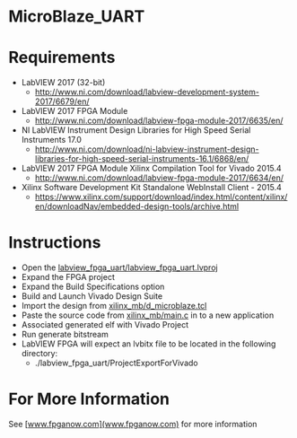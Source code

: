 # MicroBlaze_UART

# Requirements
* LabVIEW 2017 (32-bit)
  * http://www.ni.com/download/labview-development-system-2017/6679/en/
* LabVIEW 2017 FPGA Module
  * http://www.ni.com/download/labview-fpga-module-2017/6635/en/
* NI LabVIEW Instrument Design Libraries for High Speed Serial Instruments 17.0
  * http://www.ni.com/download/ni-labview-instrument-design-libraries-for-high-speed-serial-instruments-16.1/6868/en/
* LabVIEW 2017 FPGA Module Xilinx Compilation Tool for Vivado 2015.4
  * http://www.ni.com/download/labview-fpga-module-2017/6634/en/
* Xilinx Software Development Kit Standalone WebInstall Client - 2015.4
  * https://www.xilinx.com/support/download/index.html/content/xilinx/en/downloadNav/embedded-design-tools/archive.html

# Instructions
* Open the [labview_fpga_uart/labview_fpga_uart.lvproj](labview_fpga_uart/labview_fpga_uart.lvproj)
* Expand the FPGA project
* Expand the Build Specifications option
* Build and Launch Vivado Design Suite
* Import the design from [xilinx_mb/d_microblaze.tcl](xilinx_mb/d_microblaze.tcl)
* Paste the source code from [xilinx_mb/main.c](xilinx_mb/main.c) in to a new application
* Associated generated elf with Vivado Project
* Run generate bitstream
* LabVIEW FPGA will expect an lvbitx file to be located in the following directory:
  * ./labview_fpga_uart/ProjectExportForVivado
  
# For More Information
See [www.fpganow.com](www.fpganow.com) for more information

